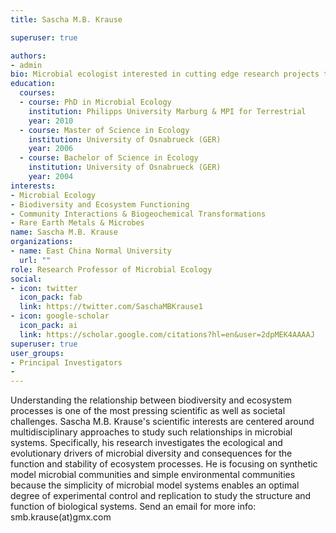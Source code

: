 ```yaml
---
title: Sascha M.B. Krause

superuser: true

authors:
- admin
bio: Microbial ecologist interested in cutting edge research projects that benefit the environment and society. 
education:
  courses:
  - course: PhD in Microbial Ecology
    institution: Philipps University Marburg & MPI for Terrestrial                    Microbiology (GER)
    year: 2010
  - course: Master of Science in Ecology
    institution: University of Osnabrueck (GER)
    year: 2006
  - course: Bachelor of Science in Ecology
    institution: University of Osnabrueck (GER)
    year: 2004
interests:
- Microbial Ecology 
- Biodiversity and Ecosystem Functioning
- Community Interactions & Biogeochemical Transformations
- Rare Earth Metals & Microbes
name: Sascha M.B. Krause
organizations:
- name: East China Normal University
  url: ""
role: Research Professor of Microbial Ecology
social:
- icon: twitter
  icon_pack: fab
  link: https://twitter.com/SaschaMBKrause1
- icon: google-scholar
  icon_pack: ai
  link: https://scholar.google.com/citations?hl=en&user=2dpMEK4AAAAJ
superuser: true
user_groups:
- Principal Investigators
- 
---
```


Understanding the relationship between biodiversity and ecosystem processes is one of the most pressing scientific as well as societal challenges. Sascha M.B. Krause's scientific interests are centered around multidisciplinary approaches to study such relationships in microbial systems. Specifically, his research investigates the ecological and evolutionary drivers of microbial diversity and consequences for the function and stability of ecosystem processes. He is focusing on synthetic model microbial communities and simple environmental communities because the simplicity of microbial model systems enables an optimal degree of experimental control and replication to study the structure and function of biological systems. Send an email for more info: smb.krause(at)gmx.com
